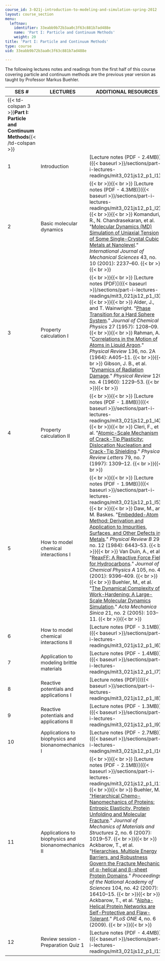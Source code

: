 ```yaml
---
course_id: 3-021j-introduction-to-modeling-and-simulation-spring-2012
layout: course_section
menu:
  leftnav:
    identifier: 33eabb9b72b3aa0c3f63c881b7ad488e
    name: 'Part I: Particle and Continuum Methods'
    weight: 20
title: 'Part I: Particle and Continuum Methods'
type: course
uid: 33eabb9b72b3aa0c3f63c881b7ad488e

---
```


The following lectures notes and readings from the first half of this course covering particle and continuum methods are the previous year version as taught by Professor Markus Buehler.

| SES # | LECTURES | ADDITIONAL RESOURCES |
| --- | --- | --- |
| {{< td-colspan 3 >}}**Part I: Particle and Continuum Methods**{{< /td-colspan >}} |||
| 1 | Introduction | [Lecture notes (PDF - 2.4MB)]({{< baseurl >}}/sections/part-i-lectures-readings/mit3_021js12_p1_l1) |
| 2 | Basic molecular dynamics |  {{< br >}}{{< br >}} [Lecture notes (PDF - 4.3MB)]({{< baseurl >}}/sections/part-i-lectures-readings/mit3_021js12_p1_l2) {{< br >}}{{< br >}} Komanduri, R., N. Chandrasekaran, et al. "[Molecular Dynamics (MD) Simulation of Uniaxial Tension of Some Single-Crystal Cubic Metals at Nanolevel](http://dx.doi.org/10.1016/S0020-7403(01)00043-1)." _International Journal of Mechanical Sciences_ 43, no. 10 (2001): 2237–60. {{< br >}}{{< br >}}  |
| 3 | Property calculation I |  {{< br >}}{{< br >}} [Lecture notes (PDF)]({{< baseurl >}}/sections/part-i-lectures-readings/mit3_021js12_p1_l3) {{< br >}}{{< br >}} Alder, J., and T. Wainwright. "[Phase Transition for a Hard Sphere System](http://dx.doi.org/10.1063/1.1743957)." _Journal of Chemical Physics_ 27 (1957): 1208–09. {{< br >}}{{< br >}} Rahman, A. "[Correlations in the Motion of Atoms in Liquid Argon](http://dx.doi.org/10.1103/PhysRev.136.A405)." _Physical Review_ 136, no. 2A (1964): A405–11. {{< br >}}{{< br >}} Gibson, J. B., et al. "[Dynamics of Radiation Damage](http://prola.aps.org/abstract/PR/v120/i4/p1229_1)." _Physical Review_ 120, no. 4 (1960): 1229–53. {{< br >}}{{< br >}}  |
| 4 | Property calculation II |  {{< br >}}{{< br >}} [Lecture notes (PDF - 1.8MB)]({{< baseurl >}}/sections/part-i-lectures-readings/mit3_021js12_p1_l4) {{< br >}}{{< br >}} Cleri, F., et al. "[Atomic-Scale Mechanism of Crack-Tip Plasticity: Dislocation Nucleation and Crack-Tip Shielding](http://dx.doi.org/10.1103/PhysRevLett.79.1309)." _Physical Review Letters_ 79, no. 7 (1997): 1309–12. {{< br >}}{{< br >}}  |
| 5 | How to model chemical interactions I |  {{< br >}}{{< br >}} [Lecture notes (PDF - 1.9MB)]({{< baseurl >}}/sections/part-i-lectures-readings/mit3_021js12_p1_l5) {{< br >}}{{< br >}} Daw, M., and M. Baskes. "[Embedded-Atom Method: Derivation and Application to Impurities, Surfaces, and Other Defects in Metals](http://dx.doi.org/10.1103/PhysRevB.29.6443)." _Physical Review B_ 29, no. 12 (1984): 6443–53. {{< br >}}{{< br >}} Van Duin, A., et al. "[ReaxFF: A Reactive Force Field for Hydrocarbons](http://dx.doi.org/10.1021/jp004368u)." _Journal of Chemical Physics A_ 105, no. 41 (2001): 9396–409. {{< br >}}{{< br >}} Buehler, M., et al. "[The Dynamical Complexity of Work-Hardening: A Large-Scale Molecular Dynamics Simulation](http://dx.doi.org/10.1007/s10409-005-0019-9)." _Acta Mechanica Sinica_ 21, no. 2 (2005): 103–11. {{< br >}}{{< br >}}  |
| 6 | How to model chemical interactions II | [Lecture notes (PDF - 3.1MB)]({{< baseurl >}}/sections/part-i-lectures-readings/mit3_021js12_p1_l6) |
| 7 | Application to modeling brittle materials | [Lecture notes (PDF - 1.4MB)]({{< baseurl >}}/sections/part-i-lectures-readings/mit3_021js12_p1_l7) |
| 8 | Reactive potentials and applications I | [Lecture notes (PDF)]({{< baseurl >}}/sections/part-i-lectures-readings/mit3_021js12_p1_l8) |
| 9 | Reactive potentials and applications II | [Lecture notes (PDF - 1.3MB)]({{< baseurl >}}/sections/part-i-lectures-readings/mit3_021js12_p1_l9) |
| 10 | Applications to biophysics and bionanomechanics I | [Lecture notes (PDF - 2.7MB)]({{< baseurl >}}/sections/part-i-lectures-readings/mit3_021js12_p1_l10) |
| 11 | Applications to biophysics and bionanomechanics II |  {{< br >}}{{< br >}} [Lecture notes (PDF - 2.1MB)]({{< baseurl >}}/sections/part-i-lectures-readings/mit3_021js12_p1_l11) {{< br >}}{{< br >}} Buehler, M. ["Hierarchical Chemo-Nanomechanics of Proteins: Entropic Elasticity, Protein Unfolding and Molecular Fracture](http://dx.doi.org/10.2140/jomms.2007.2.1019)." _Journal of Mechanics of Materials and Structures_ 2, no. 6 (2007): 1019–57. {{< br >}}{{< br >}} Ackbarow, T., et al. "[Hierarchies, Multiple Energy Barriers, and Robustness Govern the Fracture Mechanics of α-helical and β-sheet Protein Domains](http://dx.doi.org/10.1073/pnas.0705759104)." _Proceedings of the National Academy of Sciences_ 104, no. 42 (2007): 16410–15. {{< br >}}{{< br >}} Ackbarow, T., et al. "[Alpha-Helical Protein Networks are Self-Protective and Flaw-Tolerant](http://dx.doi.org/10.1371/journal.pone.0006015)." _PLoS ONE_ 4, no. 6 (2009). {{< br >}}{{< br >}}  |
| 12 | Review session - Preparation Quiz 1 | [Lecture notes (PDF - 4.4MB)]({{< baseurl >}}/sections/part-i-lectures-readings/mit3_021js12_p1_l12)